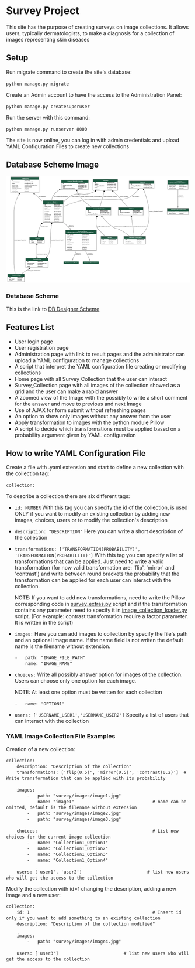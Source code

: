 # Survey Project
This site has the purpose of creating surveys on image collections. It allows users, typically dermatologists, to make a diagnosis for a collection of images representing skin diseases   

## Setup
Run migrate command to create the site's database:

`python manage.py migrate`

Create an Admin account to have the access to the Administration Panel:

`python manage.py createsuperuser`

Run the server with this command:

`python manage.py runserver 8000`

The site is now online, you can log in with admin credentials and upload YAML Configuration Files to create new collections

## Database Scheme Image
![Database Image](db_image.png)

### Database Scheme
This is the link to [DB Designer Scheme](https://dbdesigner.page.link/egjKR3X2GqZGYSDZ8)

## Features List
- User login page
- User registration page
- Administration page with link to result pages and the administrator can upload a YAML configuration to manage collections
- A script that interpret the YAML configuration file creating or modifying collections 
- Home page with all Survey_Collection that the user can interact
- Survey_Collection page with all images of the collection showed as a grid and the user can make a rapid answer
- A zoomed view of the Image with the possibly to write a short comment for the answer and move to previous and next Image
- Use of AJAX for form submit without refreshing pages
- An option to show only images without any answer from the user
- Apply transformation to images with the python module Pillow
- A script to decide which transformations must be applied based on a probability argument given by YAML configuration

## How to write YAML Configuration File
Create a file with .yaml extension and start to define a new collection with the collection tag:

`collection:`

To describe a collection there are six different tags:

- `id: NUMBER`
    With this tag you can specify the id of the collection, is used ONLY if you want to modify an existing collection by adding new images, choices, users or to modify the collection's description

- `description: "DESCRIPTION"`
    Here you can write a short description of the collection

- `transformations: ['TRANSFORMATION(PROBABILITY)', 'TRANSFORMATION(PROBABILITY)']`
    With this tag you can specify a list of transformations that can be applied. Just need to write a valid transformation (for now valid transformation are: 'flip', 'mirror' and 'contrast') and write between round brackets the probability that the transformation can be applied for each user can interact with the collection.

    NOTE: If you want to add new transformations, need to write the Pillow corresponding code in [survey_extras.py](survey/templatetags/survey_extras.py) script and if the transformation contains any parameter need to specify it in [image_collection_loader.py](survey/scripts/image_collection_loader.py) script. (For example: contrast transformation require a factor parameter. It is written in the script)

- `images:`
    Here you can add images to collection by specify the file's path and an optional image name. If the name field is not writen the default name is the filename without extension.
    
    ```
    -   path: "IMAGE_FILE_PATH"
        name: "IMAGE_NAME"
    ```

- `choices:`
    Write all possibly answer option for images of the collection. Users can choose only one option for each image.

    NOTE: At least one option must be written for each collection

    `-   name: "OPTION1"`


- `users: ['USERNAME_USER1','USERNAME_USER2']`
    Specify a list of users that can interact with the collection
    
### YAML Image Collection File Examples
Creation of a new collection:
```
collection:
    description: "Description of the collection"
    transformations: ['flip(0.5)', 'mirror(0.5)', 'contrast(0.2)']  # Write transformation that can be applied with its probability

    images:
        -   path: "survey/images/image1.jpg"
            name: "image1"                              # name can be omitted, default is the filename without extension
        -   path: "survey/images/image2.jpg"
        -   path: "survey/images/image3.jpg"

    choices:                                            # List new choices for the current image collection
        -   name: "Collection1_Option1"
        -   name: "Collection1_Option2"
        -   name: "Collection1_Option3"
        -   name: "Collection1_Option4"

    users: ['user1', 'user2']                         # list new users who will get the access to the collection
```

Modify the collection with id=1 changing the description, adding a new image and a new user:
```
collection:
    id: 1                                               # Insert id only if you want to add something to an existing collection
    description: "Description of the collection modified"

    images:
        -   path: "survey/images/image4.jpg"

    users: ['user3']                         # list new users who will get the access to the collection
```

